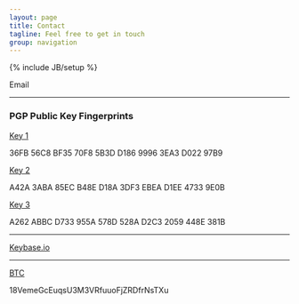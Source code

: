 ```yaml
---
layout: page
title: Contact
tagline: Feel free to get in touch
group: navigation
---
```

{% include JB/setup %}

<div>
<span>
<p>
	<a id="email_contact">Email</a>
</p>
<hr/>
<p>
	<h3>PGP Public Key Fingerprints</h3>
	<a href="http://pgp.mit.edu:11371/pks/lookup?op=get&amp;search=0x99963EA3D02297B9">Key 1</a>
	<p>36FB 56C8 BF35 70F8 5B3D  D186 9996 3EA3 D022 97B9</p>
	<a href="http://pgp.mit.edu:11371/pks/lookup?op=get&amp;search=0xEBEAD1EE47339E0B">Key 2</a>
	<p>A42A 3ABA 85EC B48E D18A  3DF3 EBEA D1EE 4733 9E0B</p>
	<a href="http://pgp.mit.edu:11371/pks/lookup?op=get&amp;search=0xD2C32059448E381B">Key 3</a>
	<p>A262 ABBC D733 955A 578D  528A D2C3 2059 448E 381B</p>
</p>
<hr/>
<p>
	<a href="https://keybase.io/eggdevil">Keybase.io</a>
</p>
<hr/>
<p>
	<a href="https://bitcoin.org/en">BTC</a>
	<p>18VemeGcEuqsU3M3VRfuuoFjZRDfrNsTXu</p>
</p>

</span>
</div>
